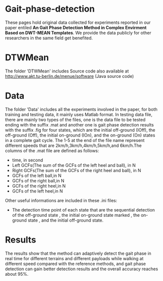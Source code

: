 # Gait-phase-detection
These pages hold original data collected for experiments reported in our paper entiled
**An Gait Phase Detection Method in Complex Envirment Based on DWT-MEAN Templates**.
We provide the data publicly for other researchers in the same field get benefited.
# DTWMean
The folder 'DTWMean' includes Source code also available at http://www.akt.tu-berlin.de/menue/software (Java source code)
# Data
The folder 'Data' includes all the experiments involved in the paper, for both training and testing data, it mainly uses Matlab format. In testing data file, there are mainly two types of the files, one is the data file to be tested ending with the suffix .mat and another one is gait phase detection results with the suffix .fig for four states, which are the initial off-ground (IOff), the off-ground (Off), the initial on-ground (IOn), and the on-ground (On) states in a complete gait cycle. The 1-5 at the end of the file name represent different speeds that are 2km/h,3km/h,4km/h,5km/h,and 6km/h.The columns of the .mat file are defined as follows:
* time, in second
* Left GCFs(The sum of the GCFs of the left heel and ball), in N
* Right GCFs(The sum of the GCFs of the right heel and ball), in N
* GCFs of the left ball,in N
* GCFs of the right ball,in N
* GCFs of the right heel,in N
* GCFs of the left heel,in N

Other useful informations are included in these .ini files:
* The detection time point of each state that are the sequential detection of the off-ground state , the initial on-ground state marked , the on-ground state , and the initial off-ground state.

# Results
The results show that the method can adaptively detect the gait phase in real time for different terrains and different payloads while walking at different speed compared with the reference methods, and gait phase detection can gain better detection results and the overall accuracy reaches about 95%.
